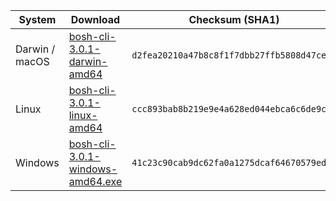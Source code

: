 | System         | Download                                                                                                         | Checksum (SHA1)                            |
| -------------- | ---------------------------------------------------------------------------------------------------------------- | ------------------------------------------ |
| Darwin / macOS | [bosh-cli-3.0.1-darwin-amd64](https://s3.amazonaws.com/bosh-cli-artifacts/bosh-cli-3.0.1-darwin-amd64)           | `d2fea20210a47b8c8f1f7dbb27ffb5808d47ce87` |
| Linux          | [bosh-cli-3.0.1-linux-amd64](https://s3.amazonaws.com/bosh-cli-artifacts/bosh-cli-3.0.1-linux-amd64)             | `ccc893bab8b219e9e4a628ed044ebca6c6de9ca0` |
| Windows        | [bosh-cli-3.0.1-windows-amd64.exe](https://s3.amazonaws.com/bosh-cli-artifacts/bosh-cli-3.0.1-windows-amd64.exe) | `41c23c90cab9dc62fa0a1275dcaf64670579ed33` |
